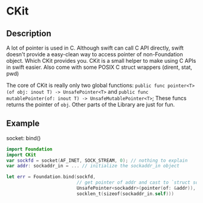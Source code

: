 # CKit

## Description

A lot of pointer is used in C. Although swift can call C API directly, swift doesn't provide a easy-clean way to access pointer of non-Foundation object.
Which CKit provides you.
CKit is a small helper to make using C APIs in swift easier. Also come with some POSIX C struct wrappers (dirent, stat, pwd)

The core of CKit is really only two global functions: 
`public func pointer<T>(of obj: inout T) -> UnsafePointer<T>` and `public func mutablePointer(of: inout T) -> UnsafeMutablePointer<T>`;
These funcs returns the pointer of `obj`. 
Other parts of the Library are just for fun.

## Example
socket: bind()
```Swift
import Foundation
import CKit
var sockfd = socket(AF_INET, SOCK_STREAM, 0); // nothing to explain
var addr: sockaddr_in = ... // initialize the sockaddr_in object

let err = Foundation.bind(sockfd, 
                          // get pointer of addr and cast to `struct sockaddr *`
                          UnsafePointer<sockaddr>(pointer(of: &addr)),
                          socklen_t(sizeof(sockaddr_in.self)))
```
